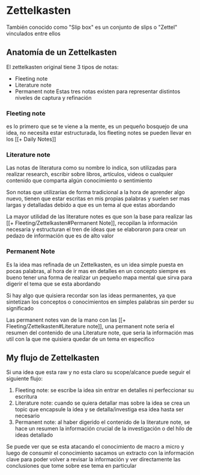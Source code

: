 # Zettelkasten
 También conocido como "Slip box" es un conjunto de slips o "Zettel" vinculados entre ellos

## Anatomía de un Zettelkasten
El zettelkasten original tiene 3 tipos de notas:
- Fleeting note
- Literature note
- Permanent note
Estas tres notas existen para representar distintos niveles de captura y refinación

### Fleeting note
es lo primero que se te viene a la mente, es un pequeño bosquejo de una idea, no necesita estar estructurada, los fleeting notes se pueden llevar en los [[+ Daily Notes]]

### Literature note
Las notas de literatura como su nombre lo indica, son utilizadas para realizar research, escribir sobre libros, artículos, videos o cualquier contenido que comparta algún conocimiento o sentimiento

Son notas que utilizarías de forma tradicional a la hora de aprender algo nuevo, tienen que estar escritas en mis propias palabras y suelen ser mas largas y detalladas debido a que es un tema al que estas abordando

La mayor utilidad de las literature notes es que son la base para realizar las [[+ Fleeting/Zettelkasten#Permanent Note]], recopilan la información necesaria y estructuran el tren de ideas que se elaboraron para crear un pedazo de información que es de alto valor

### Permanent Note
Es la idea mas refinada de un Zettelkasten, es un idea simple puesta en pocas palabras, al hora de ir mas en detalles en un concepto siempre es bueno tener una forma de realizar un pequeño mapa mental que sirva para digerir el tema que se esta abordando

Si hay algo que quisiera recordar son las ideas permanentes, ya que sintetizan los conceptos o conocimientos en simples palabras sin perder su significado

Las permanent notes van de la mano con las [[+ Fleeting/Zettelkasten#Literature note]], una permanent note seria el resumen del contenido de una Literature note, que seria la información mas util con la que me quisiera quedar de un tema en especifico

## My flujo de Zettelkasten
Si una idea que esta raw y no esta claro su scope/alcance puede seguir el siguiente flujo:

1. Fleeting note: se escribe la idea sin entrar en detalles ni perfeccionar su escritura
2. Literature note: cuando se quiera detallar mas sobre la idea se crea un topic que encapsule la idea y se detalla/investiga esa idea hasta ser necesario
3. Permanent note: al haber digerido el contenido de la literature note, se hace un resumen la información crucial de la investigación o del hilo de ideas detallado

Se puede ver que se esta atacando el conocimiento de macro a micro y luego de consumir el conocimiento sacamos un extracto con la información clave para poder volver a revisar la información y ver directamente las conclusiones que tome sobre ese tema en particular

